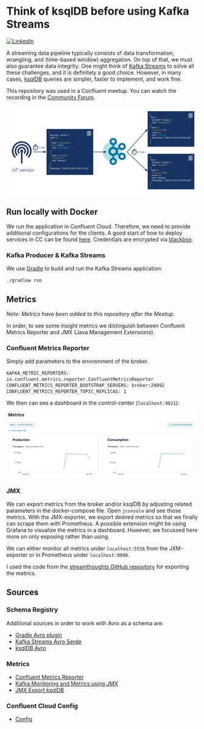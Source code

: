 # Think of ksqlDB before using Kafka Streams

[![LinkedIn][linkedin-shield]][linkedin-url]

A streaming data pipeline typically consists of data transformation, wrangling, and (time-based window) aggregation. On top of that, we must also guarantee data integrity. One might think of [Kafka Streams](https://kafka.apache.org/documentation/streams/) to solve all these challenges, and it is definitely a good choice. However, in many cases, [ksqlDB](https://ksqldb.io/) queries are simpler, faster to implement, and work fine.

This repository was used in a Confluent meetup. You can watch the recording in the [Community Forum](https://forum.confluent.io/t/recording-ready-to-view-speaker-q-a-thread-30-march-2022-think-of-using-ksqldb-before-using-kafka-streams/4450).

![](image.png)


## Run locally with Docker

We run the application in Confluent Cloud. Therefore, we need to provide additional
configurations for the clients. A good start of how to deploy services in CC can be found
[here](https://docs.confluent.io/cloud/current/client-apps/config-client.html).
Credentials are encrypted via [blackbox](https://github.com/StackExchange/blackbox#installation-instructions).

### Kafka Producer & Kafka Streams

We use [Gradle](https://gradle.org/) to build and run the Kafka Streams application:

```shell
./gradlew run
```

## Metrics

_Note: Metrics have been added to this repository after the Meetup._

In order, to see some insight metrics we distinguish between Confluent Metrics Reporter and
JMX (Java Management Extensions).

### Confluent Metrics Reporter

Simply add parameters to the environment of the broker.

```shell
KAFKA_METRIC_REPORTERS: io.confluent.metrics.reporter.ConfluentMetricsReporter
CONFLUENT_METRICS_REPORTER_BOOTSTRAP_SERVERS: broker:29092
CONFLUENT_METRICS_REPORTER_TOPIC_REPLICAS: 1
```
We then can see a dashboard in the control-center (`localhost:9021`):

![](./Metrics/control-center.png)


### JMX

We can export metrics from the broker and/or ksqlDB by adjusting related parameters in the
docker-compose file. Open `jconsole` and see those metrics.
With the JMX-exporter, we export desired metrics so that we finally can scrape them with
Prometheus. A possible extension might be using Grafana to visualize the metrics in a 
dashboard. However, we focussed here more on only exposing rather than using.

We can either monitor all metrics under `localhost:5556` from the JXM-exporter
or in Prometheus under `localhost:9090`.

I used the code from the [streamthoughts GitHub repository](https://github.com/streamthoughts/kafka-monitoring-stack-docker-compose/tree/master/etc/jmx_exporter)
for exporting the metrics.

## Sources

### Schema Registry
Additional sources in order to work with Avro as a schema are:

* [Gradle Avro plugin](https://github.com/davidmc24/gradle-avro-plugin)
* [Kafka Streams Avro Serde](https://docs.confluent.io/platform/current/streams/developer-guide/datatypes.html)
* [ksqlDB Avro](https://docs.ksqldb.io/en/latest/reference/serialization/#avro)

### Metrics
* [Confluent Metrics Reporter](https://docs.confluent.io/platform/7.0.0/kafka/metrics-reporter.html#installation)
* [Kafka Monitoring and Metrics using JMX](https://docs.confluent.io/platform/current/installation/docker/operations/monitoring.html)
* [JMX Export ksqlDB](https://docs.ksqldb.io/en/latest/operate-and-deploy/monitoring/)

[linkedin-shield]: https://img.shields.io/badge/-LinkedIn-black.svg?style=flat-square&logo=linkedin&colorB=555
[linkedin-url]: https://www.linkedin.com/in/patrick-neff-7bb3b21a4/

### Confluent Cloud Config
* [Config](https://docs.confluent.io/cloud/current/client-apps/config-client.html)